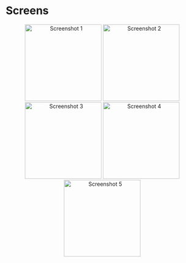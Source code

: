 # Screens

<div align="center">
    <img src="https://github.com/BikiLearner/MyTodoList/assets/97147323/8189286f-dc9a-4cc1-8114-e6f1cf89ce24" width="200" alt="Screenshot 1">
    <img src="https://github.com/BikiLearner/MyTodoList/assets/97147323/2733918d-07a1-46e0-8147-131b97173b9b" width="200" alt="Screenshot 2">
    <img src="https://github.com/BikiLearner/MyTodoList/assets/97147323/c87def49-a003-4015-a899-90e8167f14d0" width="200" alt="Screenshot 3">
    <img src="https://github.com/BikiLearner/MyTodoList/assets/97147323/6b745143-1d26-4e78-84b7-928e541bf7ad" width="200" alt="Screenshot 4">
    <img src="https://github.com/BikiLearner/MyTodoList/assets/97147323/38c00512-2121-4b57-b3a9-1bd93a6acd9e" width="200" alt="Screenshot 5">
</div>



